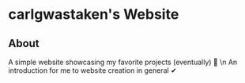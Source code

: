 # carlgwastaken's Website

## About
A simple website showcasing my favorite projects (eventually) 🧠 \n
An introduction for me to website creation in general ✔
